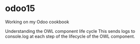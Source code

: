 # odoo15
Working on my Odoo cookbook

Understanding the OWL component life cycle
This sends logs to console.log at each step of the lifecycle of the OWL component.
